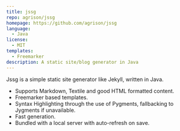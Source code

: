 ```yaml
---
title: jssg
repo: agrison/jssg
homepage: https://github.com/agrison/jssg
language:
  - Java
license:
  - MIT
templates:
  - Freemarker
description: A static site/blog generator in Java
---
```


Jssg is a simple static site generator like Jekyll, written in Java.

- Supports Markdown, Textile and good HTML formatted content.
- Freemarker based templates.
- Syntax Highlighting through the use of Pygments, fallbacking to Jygments if unavailable.
- Fast generation.
- Bundled with a local server with auto-refresh on save.
